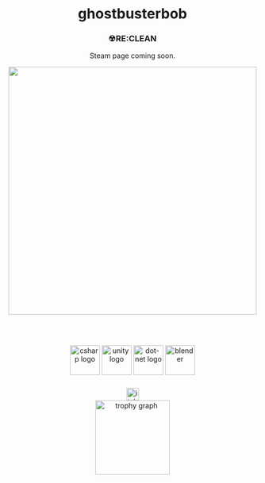 <h1 align="center">ghostbusterbob</h1>

<h3 align="center">☢RE:CLEAN</h3> 
<p align="center">Steam page coming soon.</p>
<div align="center">
  <!-- Large top image -->

  <img width = "500" src = "https://github.com/user-attachments/assets/c5d1963a-4d83-4a28-9913-ac92ee5f2954" />
  <br><br>




  </div>
</div>



  



&nbsp;
<div align="center">

  <img src="https://cdn.jsdelivr.net/gh/devicons/devicon/icons/csharp/csharp-original.svg" height="60" alt="csharp logo" width="60"  /> 
  <img src="https://cdn.simpleicons.org/unity/FFFFFF" height="60" alt="unity logo"  width="60"  /> 
  <img src="https://skillicons.dev/icons?i=dotnet" height="60" alt="dot-net logo"  />
  <a href="https://www.blender.org/" target="_blank" rel="noreferrer"> <img src="https://download.blender.org/branding/community/blender_community_badge_white.svg" alt="blender" width="60" height="60"/>

</div>

###

<div align="center">
  <a href="https://jaysendaemon.itch.io/" target="_blank">
    <img src="https://img.shields.io/static/v1?message=itch.io&logo=itch&label=&color=000000&logoColor=white&labelColor=&style=for-the-badge" height="25" alt="itch logo"  />
  </a>
</div>


<div align="center">


  <img  src="https://github-profile-trophy.vercel.app?username=ghostbusterbob&theme=monokai&column=-1&row=1&margin-w=8&margin-h=8&no-bg=false&no-frame=false&order=4" height="150" alt="trophy graph"  />


</div>


###
